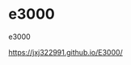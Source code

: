 <!--
 * @LastEditTime: 2020-06-03 14:29:13
 * @LastEditors: jinxiaojian
-->

# e3000

e3000

https://jxj322991.github.io/E3000/

